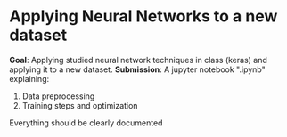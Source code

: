 # Applying Neural Networks to a new dataset

**Goal**: Applying studied neural network techniques in class (keras) and applying it to a new dataset.
**Submission**: A jupyter notebook ".ipynb" explaining:
1. Data preprocessing
2. Training steps and optimization

Everything should be clearly documented


